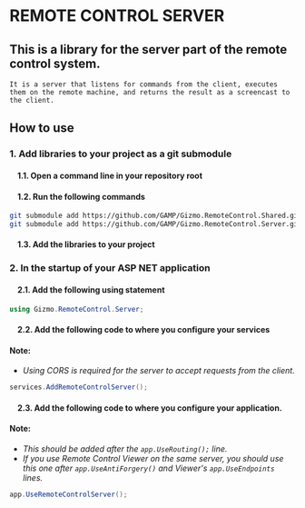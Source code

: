 # REMOTE CONTROL SERVER

## This is a library for the server part of the remote control system.

`It is a server that listens for commands from the client, executes them on the remote machine, and returns the result as a screencast to the client.`

## How to use

### 1. Add libraries to your project as a git submodule

#### &emsp;1.1. Open a command line in your repository root

#### &emsp;1.2. Run the following commands

```bash
git submodule add https://github.com/GAMP/Gizmo.RemoteControl.Shared.git Submodules/Gizmo.RemoteControl.Shared
git submodule add https://github.com/GAMP/Gizmo.RemoteControl.Server.git Submodules/Gizmo.RemoteControl.Server
```

#### &emsp;1.3. Add the libraries to your project

### 2. In the startup of your ASP NET application

#### &emsp;2.1. Add the following using statement

```csharp
using Gizmo.RemoteControl.Server;
```

#### &emsp;2.2. Add the following code to where you configure your services

#### Note:

- _Using CORS is required for the server to accept requests from the client._

```csharp
services.AddRemoteControlServer();
```

#### &emsp;2.3. Add the following code to where you configure your application.

#### Note:

- _This should be added after the `app.UseRouting();` line._
- _If you use Remote Control Viewer on the same server, you should use this one after `app.UseAntiForgery()` and Viewer's `app.UseEndpoints` lines._

```csharp
app.UseRemoteControlServer();
```
